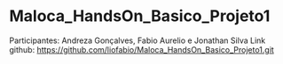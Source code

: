 # Maloca_HandsOn_Basico_Projeto1
Participantes: Andreza Gonçalves, Fabio Aurelio e Jonathan Silva
Link github: https://github.com/liofabio/Maloca_HandsOn_Basico_Projeto1.git
